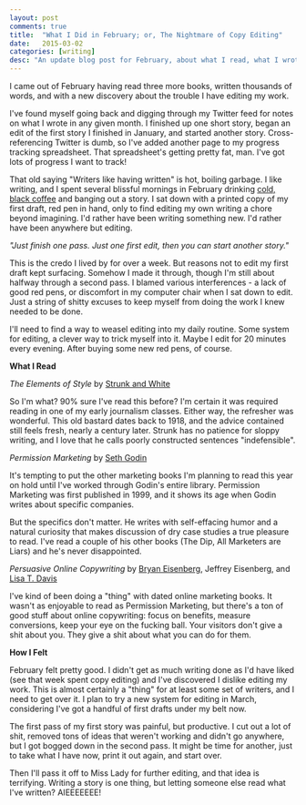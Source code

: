 ```yaml
---
layout: post
comments: true
title:  "What I Did in February; or, The Nightmare of Copy Editing"
date:   2015-03-02
categories: [writing]
desc: "An update blog post for February, about what I read, what I wrote, and what I learned."
---
```


I came out of February having read three more books, written thousands of words, and with a new discovery about the trouble I have editing my work.

I've found myself going back and digging through my Twitter feed for notes on what I wrote in any given month. I finished up one short story, began an edit of the first story I finished in January, and started another story. Cross-referencing Twitter is dumb, so I've added another page to my progress tracking spreadsheet. That spreadsheet's getting pretty fat, man. I've got lots of progress I want to track!

That old saying "Writers like having written" is hot, boiling garbage. I like writing, and I spent several blissful mornings in February drinking [cold, black coffee](http://www.blackheartenterprises.com/) and banging out a story. I sat down with a printed copy of my first draft, red pen in hand, only to find editing my own writing a chore beyond imagining. I'd rather have been writing something new. I'd rather have been anywhere but editing.

*"Just finish one pass. Just one first edit, then you can start another story."*

This is the credo I lived by for over a week. But reasons not to edit my first draft kept surfacing. Somehow I made it through, though I'm still about halfway through a second pass. I blamed various interferences - a lack of good red pens, or discomfort in my computer chair when I sat down to edit. Just a string of shitty excuses to keep myself from doing the work I knew needed to be done.

I'll need to find a way to weasel editing into my daily routine. Some system for editing, a clever way to trick myself into it. Maybe I edit for 20 minutes every evening. After buying some new red pens, of course.

**What I Read**

*The Elements of Style* by [Strunk and White](https://en.wikipedia.org/wiki/The_Elements_of_Style)

So I'm what? 90% sure I've read this before? I'm certain it was required reading in one of my early journalism classes. Either way, the refresher was wonderful. This old bastard dates back to 1918, and the advice contained still feels fresh, nearly a century later. Strunk has no patience for sloppy writing, and I love that he calls poorly constructed sentences "indefensible".

*Permission Marketing* by [Seth Godin](http://www.sethgodin.com/sg/)

It's tempting to put the other marketing books I'm planning to read this year on hold until I've worked through Godin's entire library. Permission Marketing was first published in 1999, and it shows its age when Godin writes about specific companies.

But the specifics don't matter. He writes with self-effacing humor and a natural curiosity that makes discussion of dry case studies a true pleasure to read. I've read a couple of his other books (The Dip, All Marketers are Liars) and he's never disappointed.

*Persuasive Online Copywriting* by [Bryan Eisenberg](http://www.bryaneisenberg.com/), Jeffrey Eisenberg, and [Lisa T. Davis](http://wordsaremagical.com/)

I've kind of been doing a "thing" with dated online marketing books. It wasn't as enjoyable to read as Permission Marketing, but there's a ton of good stuff about online copywriting: focus on benefits, measure conversions, keep your eye on the fucking ball. Your visitors don't give a shit about you. They give a shit about what you can do for them.

**How I Felt**

February felt pretty good. I didn't get as much writing done as I'd have liked (see that week spent copy editing) and I've discovered I dislike editing my work. This is almost certainly a "thing" for at least some set of writers, and I need to get over it. I plan to try a new system for editing in March, considering I've got a handful of first drafts under my belt now.

The first pass of my first story was painful, but productive. I cut out a lot of shit, removed tons of ideas that weren't working and didn't go anywhere, but I got bogged down in the second pass. It might be time for another, just to take what I have now, print it out again, and start over.

Then I'll pass it off to Miss Lady for further editing, and that idea is terrifying. Writing a story is one thing, but letting someone else read what I've written? AIEEEEEEE!
